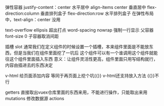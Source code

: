 弹性容器 
 justify-content：center 水平居中
 align-items center 垂直居中
 flex-direction:column 垂直排列盒子
 flex-direction:row  水平排列盒子
在弹性布局中，text-align：center 没用

text-overflow ellipsis 超出打点
word-spacing nowrap 强制一行显示
父容器font-size 0 子容器取消间距


插槽 slot
  通常我们在定义组件的时候设置一个插槽，本来组件里面是不能放东西，但是当我们在组件里面挖了一坑后 这个组件可以有一个谁调用这个组件就能往这个组件里面插入东西 
  意义：让组件灵活性更高，组件里面只用写结构就行，内容由插进去的东西决定



v-html 给页面添加内容  等同于再页面上挖个坑{{}}  v-html还支持放入方法 {{}}不行



getters 直接取出vuex仓库里面的东西来用，不能进行操作，只能取出来用
mutations 修改数据源
actions 
